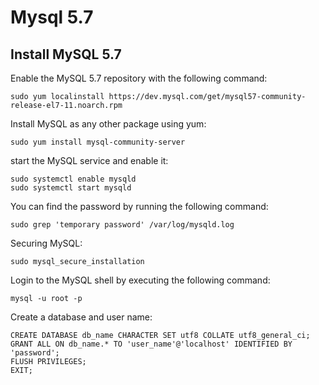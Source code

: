 # Mysql 5.7

## Install MySQL 5.7
Enable the MySQL 5.7 repository with the following command:
```
sudo yum localinstall https://dev.mysql.com/get/mysql57-community-release-el7-11.noarch.rpm
```

Install MySQL as any other package using yum:
```
sudo yum install mysql-community-server
```

start the MySQL service and enable it:
```
sudo systemctl enable mysqld
sudo systemctl start mysqld
```

You can find the password by running the following command:
```
sudo grep 'temporary password' /var/log/mysqld.log
```

Securing MySQL:
```
sudo mysql_secure_installation
```

Login to the MySQL shell by executing the following command:
```
mysql -u root -p
```

Create a database and user name:
```
CREATE DATABASE db_name CHARACTER SET utf8 COLLATE utf8_general_ci;
GRANT ALL ON db_name.* TO 'user_name'@'localhost' IDENTIFIED BY 'password';
FLUSH PRIVILEGES;
EXIT;
```
